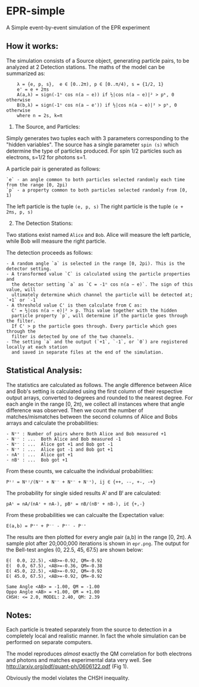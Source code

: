 EPR-simple
==========

A Simple event-by-event simulation of the EPR experiment

How it works:
------------
The simulation consists of a Source object, generating particle pairs, to be analyzed at 2 Detection stations. The maths of the model can be summarized as:  

        λ = {e, p, s},  e ∈ [0..2π), p ∈ [0..π/4), s = {1/2, 1}
        e' = e + 2πs
        A(a,λ) = sign(-1ⁿ cos n(a − e)) if ½|cos n(a − e)|² > pᵏ, 0 otherwise
        B(b,λ) = sign(-1ⁿ cos n(a − e')) if ½|cos n(a − e)|² > pᵏ, 0 otherwise
        where n = 2s, k=π

1) The Source, and Particles:

Simply generates two tuples each with 3 parameters corresponding to the "hidden variables".
The source has a single parameter `spin (s)` which determine the type of particles produced. For spin 1/2 particles such as electrons, s=1/2 for photons s=1.

A particle pair is generated as follows:  

    `e` - an angle common to both particles selected randomly each time from the range [0, 2pi)
    `p` - a property common to both particles selected randomly from [0, 1)
    
The left particle is the tuple `(e, p, s)`
The right particle is the tuple `(e + 2πs, p, s)`

2) The Detection Stations:  

Two stations exist named `Alice` and `Bob`. Alice will measure the left particle, while Bob will measure the right particle.

The detection proceeds as follows:  

    - A random angle `a` is selected in the range [0, 2pi). This is the detector setting.
    - A transformed value `C` is calculated using the particle properties and 
      the detector setting `a` as `C = -1ⁿ cos n(a − e)`. The sign of this value, will 
      ultimately determine which channel the particle will be detected at; `+1` or `-1`
    - A threshold value C' is then calculate from C as:
      C' = ½|cos n(a − e)|² > p. This value together with the hidden 
      particle property `p`, will determine if the particle goes through the filter. 
      If C' > p the particle goes through. Every particle which goes through the 
      filter is detected by one of the two channels.
    - The setting `a` and the output (`+1`, `-1`, or `0`) are registered locally at each station
      and saved in separate files at the end of the simulation.
      

Statistical Analysis:
--------------------    
The statistics are calculated as follows. The angle difference between Alice and Bob's setting is calculated using the first column of their respective output arrays, converted to degrees and rounded to the nearest degree. For each angle in the range [0, 2π), we collect all instances where that angle difference was observed. Then we count the number of matches/mismatches between the second columns of Alice and Bobs arrays and calculate the probabilities:  

    - N⁺⁺ : Number of pairs where Both Alice and Bob measured +1
    - N⁻⁻ : ...  Both Alice and Bob measured -1
    - N⁺⁻ : ...  Alice got +1 and Bob got -1
    - N⁻⁺ : ...  Alice got -1 and Bob got +1
    - nA⁺ : ...  Alice got +1
    - nB⁺ : ...  Bob got +1

From these counts, we calcualte the individual probabilities:  

    Pⁱʲ = Nⁱʲ/(N⁺⁺ + N⁻⁻ + N⁺⁻ + N⁻⁺), ij ∈ {++, --, +-, -+}
    
The probability for single sided results Aⁱ and Bⁱ are calculated:  

    pAⁱ = nA/(nA⁺ + nA-), pBⁱ = nB/(nB⁺ + nB-), i∈ {+,-}
    
From these probabilities we can calcualte the Expectation value:  

    E(a,b) = P⁺⁺ + P⁻⁻ - P⁺⁻ - P⁻⁺   

The results are then plotted for every angle pair (a,b) in the range [0, 2π). A sample plot after 20,000,000 iterations is shown in `epr.png`. The output for the Bell-test angles (0, 22.5, 45, 67.5) are shown below:  
    
    E(  0.0, 22.5), <AB>=-0.92, QM=-0.92
    E(  0.0, 67.5), <AB>=-0.36, QM=-0.38
    E( 45.0, 22.5), <AB>=-0.92, QM=-0.92
    E( 45.0, 67.5), <AB>=-0.92, QM=-0.92

    Same Angle <AB> = -1.00, QM = -1.00
    Oppo Angle <AB> = +1.00, QM = +1.00
    CHSH: <= 2.0, MODEL: 2.40, QM: 2.39


Notes:
-----
Each particle is treated separately from the source to detection in a completely local and realistic manner. In fact the whole simulation can be performed on separate computers.

The model reproduces *almost* exactly the QM correlation for both electrons and photons
and matches experimental data very well. See http://arxiv.org/pdf/quant-ph/0606122.pdf (Fig 1).

Obviously the model violates the CHSH inequality.
